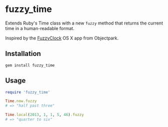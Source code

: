 # fuzzy_time

Extends Ruby's Time class with a new `fuzzy` method that returns the current time in a human-readable format.

Inspired by the [FuzzyClock](http://www.objectpark.org/FuzzyClock.html) OS X app from Objectpark.

## Installation
```
gem install fuzzy_time
```

## Usage

```ruby
require 'fuzzy_time'

Time.now.fuzzy
# => "half past three"

Time.local(2013, 1, 1, 5, 46).fuzzy
# => "quarter to six"
```
